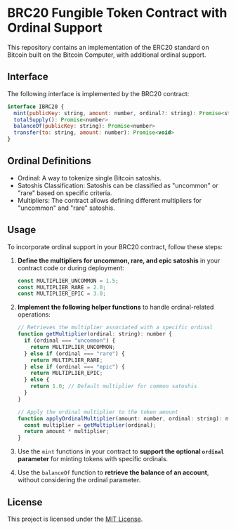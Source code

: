 # BRC20 Fungible Token Contract with Ordinal Support

This repository contains an implementation of the ERC20 standard on Bitcoin built on the Bitcoin Computer, with additional ordinal support.

## Interface

The following interface is implemented by the BRC20 contract:

```javascript
interface IBRC20 {
  mint(publicKey: string, amount: number, ordinal?: string): Promise<string>
  totalSupply(): Promise<number>
  balanceOf(publicKey: string): Promise<number>
  transfer(to: string, amount: number): Promise<void>
}
```
## Ordinal Definitions

- Ordinal: A way to tokenize single Bitcoin satoshis.
- Satoshis Classification: Satoshis can be classified as "uncommon" or "rare" based on specific criteria.
- Multipliers: The contract allows defining different multipliers for "uncommon" and "rare" satoshis.


## Usage

To incorporate ordinal support in your BRC20 contract, follow these steps:

1. **Define the multipliers for uncommon, rare, and epic satoshis** in your contract code or during deployment:

    ```javascript
    const MULTIPLIER_UNCOMMON = 1.5;
    const MULTIPLIER_RARE = 2.0;
    const MULTIPLIER_EPIC = 3.0;
    ```

2. **Implement the following helper functions** to handle ordinal-related operations:

    ```javascript
    // Retrieves the multiplier associated with a specific ordinal
    function getMultiplier(ordinal: string): number {
      if (ordinal === "uncommon") {
        return MULTIPLIER_UNCOMMON;
      } else if (ordinal === "rare") {
        return MULTIPLIER_RARE;
      } else if (ordinal === "epic") {
        return MULTIPLIER_EPIC;
      } else {
        return 1.0; // Default multiplier for common satoshis
      }
    }

    // Apply the ordinal multiplier to the token amount
    function applyOrdinalMultiplier(amount: number, ordinal: string): number {
      const multiplier = getMultiplier(ordinal);
      return amount * multiplier;
    }
    ```

3. Use the `mint` functions in your contract to **support the optional `ordinal` parameter** for minting tokens with specific ordinals.

4. Use the `balanceOf` function to **retrieve the balance of an account**, without considering the ordinal parameter.

## License

This project is licensed under the [MIT License](LICENSE).

